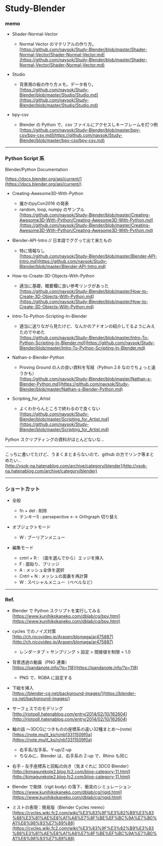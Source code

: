 # Study-Blender  



### memo  

- Shader-Normal-Vector  
  - Normal Vector のマテリアルの作り方。  
  [https://github.com/naysok/Study-Blender/blob/master/Shader-Normal-Vector/Shader-Normal-Vector.md](https://github.com/naysok/Study-Blender/blob/master/Shader-Normal-Vector/Shader-Normal-Vector.md)  
  

- Studio
  - 背景用の板の作り方メモ。データ有り。  
  [https://github.com/naysok/Study-Blender/blob/master/Studio/Studio.md](https://github.com/naysok/Study-Blender/blob/master/Studio/Studio.md)  


- bpy-csv
  - Blender の Python で、csv ファイルにアクセスしキーフレームを打つ例      [https://github.com/naysok/Study-Blender/blob/master/bpy-csv/bpy-csv.md](https://github.com/naysok/Study-Blender/blob/master/bpy-csv/bpy-csv.md)  


---


### Python Script 系  

Blender/Python Documentation  

[https://docs.blender.org/api/current/](https://docs.blender.org/api/current/)  



- Creating-Awesome3D-With-Python  
  - 誰かのpyCon2016 の発表  
  - random, loop, numpy のサンプル  
  [https://github.com/naysok/Study-Blender/blob/master/Creating-Awesome3D-With-Python/Creating-Awesome3D-With-Python.md](https://github.com/naysok/Study-Blender/blob/master/Creating-Awesome3D-With-Python/Creating-Awesome3D-With-Python.md)



- Blender-API-Intro // 日本語でググって出て来たもの  
  - 特に情報なし  
  [https://github.com/naysok/Study-Blender/blob/master/Blender-API-Intro.md](https://github.com/naysok/Study-Blender/blob/master/Blender-API-Intro.md)

- How-to-Create-3D-Objects-With-Python  
  - 適当に基礎、概要欄に良い参考リンクがあった  
  [https://github.com/naysok/Study-Blender/blob/master/How-to-Create-3D-Objects-With-Python.md](https://github.com/naysok/Study-Blender/blob/master/How-to-Create-3D-Objects-With-Python.md)


- Intro-To-Python-Scripting-In-Blender  
  - 適当に送りながら見たけど、なんかのアドオンの紹介してるようにみえたのでやめた  
  [https://github.com/naysok/Study-Blender/blob/master/Intro-To-Python-Scripting-In-Blender.md](https://github.com/naysok/Study-Blender/blob/master/Intro-To-Python-Scripting-In-Blender.md)

- Nathan-s-Blender-Python  
  - Proving Ground の人の良い資料を写経（Python 2.6 なのでちょっと違うかも）  
  [https://github.com/naysok/Study-Blender/blob/master/Nathan-s-Blender-Python.md](https://github.com/naysok/Study-Blender/blob/master/Nathan-s-Blender-Python.md)


- Scripting_for_Artist  
  - よくわからんところで終わるので良くない  
  [https://github.com/naysok/Study-Blender/blob/master/Scripting_for_Artist.md](https://github.com/naysok/Study-Blender/blob/master/Scripting_for_Artist.md)  


Python スクリプティングの資料がほとんどないな...


---  


こっちに書いてたけど、うまくまとまらないので、github の方でリンク等まとめたい...  
[http://ysok-na.hatenablog.com/archive/category/blender](http://ysok-na.hatenablog.com/archive/category/blender)  


---  

### ショートカット  

- 全般  
  - fn + del : 削除  
  - テンキー5 : persepective ←→ Orthgraph 切り替え

- オブジェクトモード  
  - W : ブーリアンメニュー  

- 編集モード
  - cntrl + R : （面を選んでから）エッジを挿入  
  - F : 面貼り、ブリッジ  
  - A : メッシュ全体を選択  
  - Cntrl + N : メッシュの面裏を再計算   
  - W : スペシャルメニュー（ベベルなど）  


---  


### Ref.  

- Blender で Python スクリプトを実行してみる  
[https://www.kunihikokaneko.com/dblab/cg/bpy.html](https://www.kunihikokaneko.com/dblab/cg/bpy.html)  


- cycles でのノイズ対策  
[http://ch.nicovideo.jp/Arasen/blomaga/ar475887](http://ch.nicovideo.jp/Arasen/blomaga/ar475887)  
  - レンダータブ > サンプリング > 設定 > 間接値を制限 > 1.0  

- 背景透過の動画（PNG 連番）  
[https://pandanote.info/?p=118](https://pandanote.info/?p=118)  
  - PNG で、RGBA に設定する  

- 下絵を挿入  
[https://blender-cg.net/background-images/](https://blender-cg.net/background-images/)  

- サーフェスでのモデリング  
[http://riotoqll.hatenablog.com/entry/2014/02/10/162604](http://riotoqll.hatenablog.com/entry/2014/02/10/162604)  

- 軸の話 〜3DCGにつきものの座標系の違い32種まとめ〜(note)  
[https://note.mu/it_ks/n/nb13311509f0a](https://note.mu/it_ks/n/nb13311509f0a)  
  - 右手系/左手系、Y-up/Z-up  
  - ちなみに、Blender は、右手系の Z-up で、Rhino も同じ  


- 右手・左手座標系と回転の向き（気まぐれに 3DCG Blender）  
[http://kimagurekote2.blog.fc2.com/blog-category-11.html](http://kimagurekote2.blog.fc2.com/blog-category-11.html)  


- Blender で剛体（rigit body) の落下、衝突のシミュレーション  
[https://www.kunihikokaneko.com/dblab/cg/rigid.html](https://www.kunihikokaneko.com/dblab/cg/rigid.html)


- ミストの表現：簡易版（Blender Cycles memo）  
[https://cycles.wiki.fc2.com/wiki/%E3%83%9F%E3%82%B9%E3%83%88%E3%81%AE%E8%A1%A8%E7%8F%BE%EF%BC%9A%E7%B0%A1%E6%98%93%E7%89%88](https://cycles.wiki.fc2.com/wiki/%E3%83%9F%E3%82%B9%E3%83%88%E3%81%AE%E8%A1%A8%E7%8F%BE%EF%BC%9A%E7%B0%A1%E6%98%93%E7%89%88)

